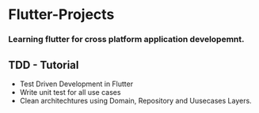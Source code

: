 # Flutter-Projects
### Learning flutter for cross platform application developemnt.

## TDD - Tutorial
- Test Driven Development in Flutter
- Write unit test for all use cases
- Clean architechtures using Domain, Repository and Uusecases Layers.

